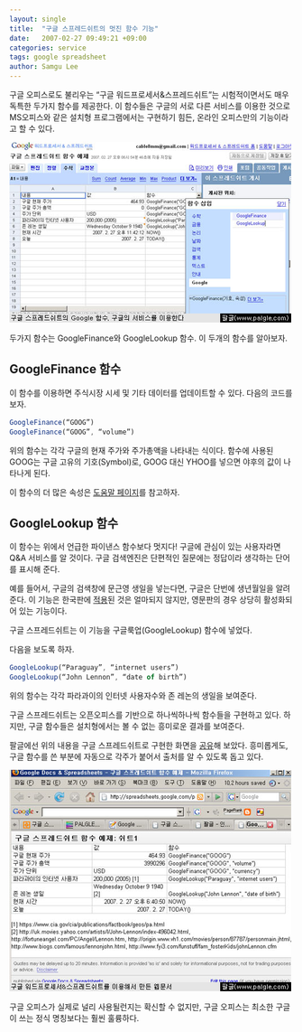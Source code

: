 ```yaml
---
layout: single
title:  "구글 스프레드쉬트의 멋진 함수 기능"
date:   2007-02-27 09:49:21 +09:00
categories: service
tags: google spreadsheet
author: Samgu Lee
---
```

구글 오피스로도 불리우는 &#8220;구글 워드프로세서&#038;스프레드쉬트&#8221;는 시험적이면서도 매우 독특한 두가지 함수를 제공한다. 이 함수들은 구글의 서로 다른 서비스를 이용한 것으로 MS오피스와 같은 설치형 프로그램에서는 구현하기 힘든, 온라인 오피스만의 기능이라고 할 수 있다.

![구글 스프레드쉬트의 구글 함수](/assets/google-function-on-google-spreadsheet.jpg)

두가지 함수는 GoogleFinance와 GoogleLookup 함수. 이 두개의 함수를 알아보자.

## GoogleFinance 함수

이 함수를 이용하면 주식시장 시세 및 기타 데이터를 업데이트할 수 있다. 다음의 코드를 보자.

```javascript
GoogleFinance(“GOOG”)
GoogleFinance(“GOOG”, “volume”)
```

위의 함수는 각각 구글의 현재 주가와 주가총액을 나타내는 식이다. 함수에 사용된 GOOG는 구글 고유의 기호(Symbol)로, GOOG 대신 YHOO를 넣으면 야후의 값이 나타나게 된다.

이 함수의 더 많은 속성은 [도움말 페이지](http://docs.google.com/support/spreadsheets/bin/answer.py?answer=54198&#038;hl=ko)를 참고하자.

## GoogleLookup 함수

이 함수는 위에서 언급한 파이낸스 함수보다 멋지다! 구글에 관심이 있는 사용자라면 Q&#038;A 서비스를 알 것이다. 구글 검색엔진은 단편적인 질문에는 정답이라 생각하는 단어를 표시해 준다.

예를 들어서, 구글의 검색창에 문근영 생일을 넣는다면, 구글은 단번에 생년월일을 알려준다. 이 기능은 한국판에 [적용](http://googlekoreablog.blogspot.com/2007/01/qa.html)된 것은 얼마되지 않지만, 영문판의 경우 상당히 활성화되어 있는 기능이다.

구글 스프레드쉬트는 이 기능을 구글룩업(GoogleLookup) 함수에 넣었다.

다음을 보도록 하자.

```javascript
GoogleLookup(“Paraguay”, “internet users”)
GoogleLookup(“John Lennon”, “date of birth”)
```

위의 함수는 각각 파라과이의 인터넷 사용자수와 존 레논의 생일을 보여준다.

구글 스프레드쉬트는 오픈오피스를 기반으로 하나씩하나씩 함수들을 구현하고 있다. 하지만, 구글 함수들은 설치형에서는 볼 수 없는 흥미로운 결과를 보여준다.

팔글에선 위의 내용을 구글 스프레드쉬트로 구현한 화면을 [공유](http://spreadsheets.google.com/pub?key=pb6WYFbZ8SD6FJ0QzNV7KUQ)해 보았다. 흥미롭게도, 구글 함수를 쓴 부분에 자동으로 각주가 붙어서 출처를 알 수 있도록 돕고 있다.

![구글 오피스로 만든 웹페이지, 각주가 자동으로 붙는다](/assets/sample-using-google-docs.jpg)

구글 오피스가 실제로 널리 사용될런지는 확신할 수 없지만, 구글 오피스는 최소한 구글이 쓰는 정식 명칭보다는 훨씬 훌륭하다.
